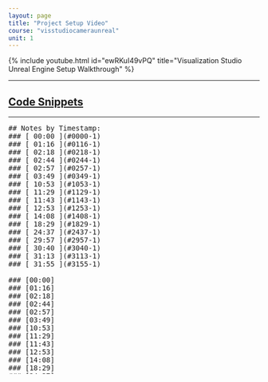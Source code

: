 ```yaml
---
layout: page
title: "Project Setup Video"
course: "visstudiocameraunreal"
unit: 1
---
```

{% include youtube.html id="ewRKuI49vPQ" title="Visualization Studio Unreal Engine Setup Walkthrough" %}

---

## <a href="codesnippets.md" target="_blank">Code Snippets</a>

---
<pre style="height: 500px; overflow: scroll;">
## Notes by Timestamp:
### [ 00:00 ](#0000-1)
### [ 01:16 ](#0116-1)
### [ 02:18 ](#0218-1)
### [ 02:44 ](#0244-1)
### [ 02:57 ](#0257-1)
### [ 03:49 ](#0349-1)
### [ 10:53 ](#1053-1)
### [ 11:29 ](#1129-1)
### [ 11:43 ](#1143-1)
### [ 12:53 ](#1253-1)
### [ 14:08 ](#1408-1)
### [ 18:29 ](#1829-1)
### [ 24:37 ](#2437-1)
### [ 29:57 ](#2957-1)
### [ 30:40 ](#3040-1)
### [ 31:13 ](#3113-1)
### [ 31:55 ](#3155-1)

### [00:00]
### [01:16]
### [02:18]
### [02:44]
### [02:57]
### [03:49]
### [10:53]
### [11:29]
### [11:43]
### [12:53]
### [14:08]
### [18:29]
### [24:37]
### [29:57]
### [30:40]
### [31:13]
### [31:55]
</pre>